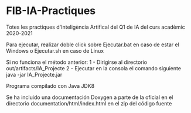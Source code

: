 # FIB-IA-Practiques
Totes les practiques d'Inteligència Artifical del Q1 de IA del curs acadèmic 2020-2021

Para ejecutar, realizar doble click sobre Ejecutar.bat en caso de estar el Windows o Ejecutar.sh en caso de Linux

Si no funciona el método anterior:
1 - Dirigirse al directorio out/artifacts/IA_Projecte
2 - Ejecutar en la consola el comando siguiente
    java -jar IA_Projecte.jar

Programa compilado con Java JDK8

Se ha incluido una documentación Doxygen a parte de la oficial en el directorio documentation/html/index.html en el zip del código fuente
